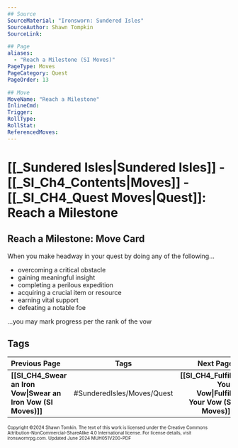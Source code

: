 ```yaml
---
## Source
SourceMaterial: "Ironsworn: Sundered Isles"
SourceAuthor: Shawn Tompkin
SourceLink: 

## Page
aliases: 
  - "Reach a Milestone (SI Moves)"
PageType: Moves
PageCategory: Quest
PageOrder: 13

## Move
MoveName: "Reach a Milestone"
InlineCmd: 
Trigger: 
RollType: 
RollStat: 
ReferencedMoves:
---
```

# [[_Sundered Isles|Sundered Isles]] - [[_SI_Ch4_Contents|Moves]] - [[_SI_CH4_Quest Moves|Quest]]: Reach a Milestone
## Reach a Milestone: Move Card
When you make headway in your quest by doing any of the following…
- overcoming a critical obstacle
- gaining meaningful insight
- completing a perilous expedition
- acquiring a crucial item or resource
- earning vital support
- defeating a notable foe

…you may mark progress per the rank of the vow

## Tags

| Previous Page | Tags | Next Page |
| :--- | :---: | ---: |
| **[[SI_CH4_Swear an Iron Vow\|Swear an Iron Vow (SI Moves)]]** | #SunderedIsles/Moves/Quest | **[[SI_CH4_Fulfill Your Vow\|Fulfill Your Vow (SI Moves)]]** |

<font size=-2>Copyright ©2024 Shawn Tomkin. The text of this work is licensed under the Creative Commons Attribution-NonCommercial-ShareAlike 4.0 International license. For license details, visit ironswornrpg.com. Updated June 2024 MUH051V200-PDF</font>